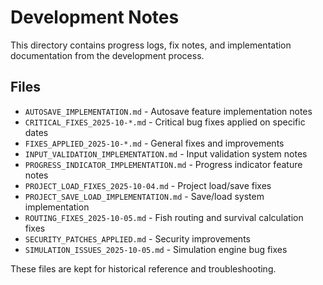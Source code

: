 # Development Notes

This directory contains progress logs, fix notes, and implementation documentation from the development process.

## Files

- `AUTOSAVE_IMPLEMENTATION.md` - Autosave feature implementation notes
- `CRITICAL_FIXES_2025-10-*.md` - Critical bug fixes applied on specific dates
- `FIXES_APPLIED_2025-10-*.md` - General fixes and improvements
- `INPUT_VALIDATION_IMPLEMENTATION.md` - Input validation system notes
- `PROGRESS_INDICATOR_IMPLEMENTATION.md` - Progress indicator feature notes
- `PROJECT_LOAD_FIXES_2025-10-04.md` - Project load/save fixes
- `PROJECT_SAVE_LOAD_IMPLEMENTATION.md` - Save/load system implementation
- `ROUTING_FIXES_2025-10-05.md` - Fish routing and survival calculation fixes
- `SECURITY_PATCHES_APPLIED.md` - Security improvements
- `SIMULATION_ISSUES_2025-10-05.md` - Simulation engine bug fixes

These files are kept for historical reference and troubleshooting.
